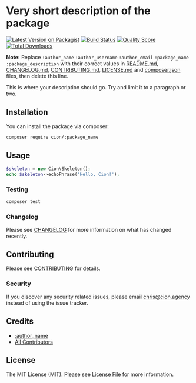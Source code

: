 # Very short description of the package

[![Latest Version on Packagist](https://img.shields.io/packagist/v/ci-on/:package_name.svg?style=flat-square)](https://packagist.org/packages/ci-on/:package_name)
[![Build Status](https://img.shields.io/travis/ci-on/:package_name/master.svg?style=flat-square)](https://travis-ci.org/ci-on/:package_name)
[![Quality Score](https://img.shields.io/scrutinizer/g/ci-on/:package_name.svg?style=flat-square)](https://scrutinizer-ci.com/g/ci-on/:package_name)
[![Total Downloads](https://img.shields.io/packagist/dt/ci-on/:package_name.svg?style=flat-square)](https://packagist.org/packages/ci-on/:package_name)

**Note:** Replace ```:author_name``` ```:author_username``` ```:author_email``` ```:package_name``` ```:package_description``` with their correct values in [README.md](README.md), [CHANGELOG.md](CHANGELOG.md), [CONTRIBUTING.md](CONTRIBUTING.md), [LICENSE.md](LICENSE.md) and [composer.json](composer.json) files, then delete this line.

This is where your description should go. Try and limit it to a paragraph or two.

## Installation

You can install the package via composer:

```bash
composer require cion/:package_name
```

## Usage

``` php
$skeleton = new Cion\Skeleton();
echo $skeleton->echoPhrase('Hello, Cion!');
```

### Testing

``` bash
composer test
```

### Changelog

Please see [CHANGELOG](CHANGELOG.md) for more information on what has changed recently.

## Contributing

Please see [CONTRIBUTING](CONTRIBUTING.md) for details.

### Security

If you discover any security related issues, please email chris@cion.agency instead of using the issue tracker.

## Credits

- [:author_name](https://github.com/:author_username)
- [All Contributors](../../contributors)

## License

The MIT License (MIT). Please see [License File](LICENSE.md) for more information.
